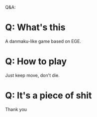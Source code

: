 Q&A:
# Q: What's this
A danmaku-like game based on EGE.
# Q: How to play
Just keep move, don't die.
# Q: It's a piece of shit
Thank you
